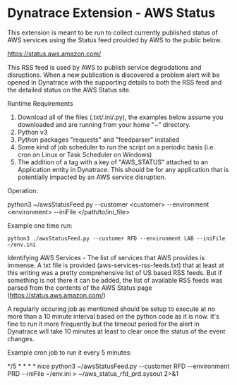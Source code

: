 # Dynatrace Extension - AWS Status

This extension is meant to be run to collect currently published status of AWS services using the Status feed provided by AWS to the public below.

https://status.aws.amazon.com/

This RSS feed is used by AWS to publish service degradations and disruptions. When a new publication is discovered a problem alert will be opened in Dynatrace with the supporting details to both the RSS feed and the detailed status on the AWS Status site.

Runtime Requirements

1. Download all of the files (.txt/.ini/.py), the examples below assume you downloaded and are running from your home "~" directory.
2. Python v3
3. Python packages "requests" and "feedparser" installed
4. Some kind of job scheduler to run the script on a periodic basis (i.e. cron on Linux or Task Scheduler on Windows)
5. The addition of a tag with a key of "AWS_STATUS" attached to an Application entity in Dynatrace. This should be for any application that is potentially impacted by an AWS service disruption.

Operation:

  python3 ~/awsStatusFeed.py --customer \<customer\> --environment \<environment\> --iniFile \</path/to/ini_file\>

  Example one time run: 
  
    python3 ./awsStatusFeed.py --customer RFD --environment LAB --iniFile ~/env.ini
  
Identifying AWS Services - The list of services that AWS provides is immense.  A txt file is provided (aws-services-rss-feeds.txt) that at least at this writing was a pretty comprehensive list of US based RSS feeds.  But if something is not there it can be added, the list of available RSS feeds was parsed from the contents of the AWS Status page (https://status.aws.amazon.com/)
  
A regularly occuring job as mentioned should be setup to execute at no more than a 10 minute interval based on the python code as it is now.  It's fine to run it more frequently but the timeout period for the alert in Dynatrace will take 10 minutes at least to clear once the status of the event changes. 
  
  Example cron job to run it every 5 minutes:

  */5 * * * * nice python3 ~/awsStatusFeed.py --customer RFD --environment PRD --iniFile ~/env.ini > ~/aws_status_rfd_prd.sysout 2>&1
